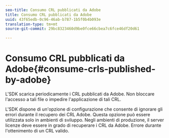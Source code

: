 ```yaml
---
seo-title: Consumo CRL pubblicati da Adobe
title: Consumo CRL pubblicati da Adobe
uuid: 43f65edb-0c96-46ab-b787-1b5f0b4b093e
translation-type: tm+mt
source-git-commit: 29bc8323460d9be0fce66cbea7c6fce46df20d61

---
```



# Consumo CRL pubblicati da Adobe{#consume-crls-published-by-adobe}

L&#39;SDK scarica periodicamente i CRL pubblicati da Adobe. Non bloccare l&#39;accesso a tali file o impedire l&#39;applicazione di tali CRL.

L&#39;SDK dispone di un&#39;opzione di configurazione che consente di ignorare gli errori durante il recupero dei CRL Adobe. Questa opzione può essere utilizzata solo in ambienti di sviluppo. Negli ambienti di produzione, il server licenze deve essere in grado di recuperare i CRL da Adobe. Errore durante l&#39;ottenimento di un CRL valido.
